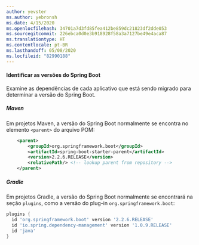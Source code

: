 ```yaml
---
author: yevster
ms.author: yebronsh
ms.date: 4/15/2020
ms.openlocfilehash: 34701a7d3fd85fea412be859dc21823df2dde053
ms.sourcegitcommit: 226ebca0d0e3b918928f58a3a7127be49e4aca87
ms.translationtype: HT
ms.contentlocale: pt-BR
ms.lasthandoff: 05/08/2020
ms.locfileid: "82990188"
---
```

#### <a name="identify-spring-boot-versions"></a>Identificar as versões do Spring Boot

Examine as dependências de cada aplicativo que está sendo migrado para determinar a versão do Spring Boot.

##### <a name="maven"></a>Maven

Em projetos Maven, a versão do Spring Boot normalmente se encontra no elemento `<parent>` do arquivo POM:

```xml
    <parent>
        <groupId>org.springframework.boot</groupId>
        <artifactId>spring-boot-starter-parent</artifactId>
        <version>2.2.6.RELEASE</version>
        <relativePath/> <!-- lookup parent from repository -->
    </parent>
```

##### <a name="gradle"></a>Gradle

Em projetos Gradle, a versão do Spring Boot normalmente se encontrará na seção `plugins`, como a versão do plug-in `org.springframework.boot`:

```gradle
plugins {
  id 'org.springframework.boot' version '2.2.6.RELEASE'
  id 'io.spring.dependency-management' version '1.0.9.RELEASE'
  id 'java'
}
```
